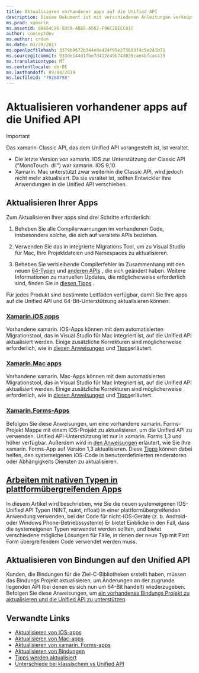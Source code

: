 ```yaml
---
title: Aktualisieren vorhandener apps auf die Unified API
description: Dieses Dokument ist mit verschiedenen Anleitungen verknüpft, in denen beschrieben wird, wie xamarin-Anwendungen auf die Unified API aktualisiert werden. Er erläutert xamarin. IOS-apps, xamarin. Mac-apps. Xamarin. Forms-apps, Native Typen in plattformübergreifenden apps und Bindungs Projekte.
ms.prod: xamarin
ms.assetid: 8A654C95-5DCA-4BB5-A582-F96C2BECC81C
author: conceptdev
ms.author: crdun
ms.date: 03/29/2017
ms.openlocfilehash: 3379b9672b344e8e424f95e273683f4c5e241b71
ms.sourcegitcommit: 933de144d1fbe7d412e49b743839cae4bfcac439
ms.translationtype: MT
ms.contentlocale: de-DE
ms.lasthandoff: 09/04/2019
ms.locfileid: "70280798"
---
```

# <a name="updating-existing-apps-to-the-unified-api"></a>Aktualisieren vorhandener apps auf die Unified API

> [!IMPORTANT]
> Das xamarin-Classic API, das dem Unified API vorangestellt ist, ist veraltet.
> - Die letzte Version von xamarin. IOS zur Unterstützung der Classic API ("MonoTouch. dll") war xamarin. IOS 9,10.
> - Xamarin. Mac unterstützt zwar weiterhin die Classic API, wird jedoch nicht mehr aktualisiert. Da sie veraltet ist, sollten Entwickler ihre Anwendungen in die Unified API verschieben.

## <a name="how-to-update-your-apps"></a>Aktualisieren Ihrer Apps

Zum Aktualisieren Ihrer apps sind drei Schritte erforderlich:

1. Beheben Sie alle Compilerwarnungen im vorhandenen Code, insbesondere solche, die sich auf veraltete APIs beziehen.

2. Verwenden Sie das in integrierte Migrations Tool, um zu Visual Studio für Mac, Ihre Projektdateien und Namespaces zu aktualisieren.

3. Beheben Sie verbleibende Compilerfehler im Zusammenhang mit den neuen [64-Typen](~/cross-platform/macios/nativetypes.md) und [anderen APIs](~/cross-platform/macios/unified/overview.md#deprecated-typos) , die sich geändert haben. Weitere Informationen zu manuellen Updates, die möglicherweise erforderlich sind, finden Sie in [diesen Tipps](~/cross-platform/macios/unified/updating-tips.md) .

Für jedes Produkt sind bestimmte Leitfäden verfügbar, damit Sie Ihre apps auf die Unified API und 64-Bit-Unterstützung aktualisieren können:

### <a name="xamarinios-appscross-platformmaciosunifiedupdating-ios-appsmd"></a>[Xamarin.iOS apps](~/cross-platform/macios/unified/updating-ios-apps.md)

Vorhandene xamarin. IOS-Apps können mit dem automatisierten Migrationstool, das in Visual Studio für Mac integriert ist, auf die Unified API aktualisiert werden. Einige zusätzliche Korrekturen sind möglicherweise erforderlich, wie in [diesen Anweisungen](~/cross-platform/macios/unified/updating-ios-apps.md) und [Tipps](~/cross-platform/macios/unified/updating-tips.md)erläutert.

### <a name="xamarinmac-appscross-platformmaciosunifiedupdating-mac-appsmd"></a>[Xamarin.Mac apps](~/cross-platform/macios/unified/updating-mac-apps.md)

Vorhandene xamarin. Mac-Apps können mit dem automatisierten Migrationstool, das in Visual Studio für Mac integriert ist, auf die Unified API aktualisiert werden. Einige zusätzliche Korrekturen sind möglicherweise erforderlich, wie in [diesen Anweisungen](~/cross-platform/macios/unified/updating-mac-apps.md) und [Tipps](~/cross-platform/macios/unified/updating-tips.md)erläutert.

### <a name="xamarinforms-appscross-platformmaciosunifiedupdating-xamarin-forms-appsmd"></a>[Xamarin.Forms-Apps](~/cross-platform/macios/unified/updating-xamarin-forms-apps.md)

Befolgen Sie diese Anweisungen, um eine vorhandene xamarin. Forms-Projekt Mappe mit einem IOS-Projekt zu aktualisieren, um die Unified API zu verwenden. Unified API-Unterstützung ist nur in xamarin. Forms 1,3 und höher verfügbar. Außerdem wird in [den Anweisungen](~/cross-platform/macios/unified/updating-xamarin-forms-apps.md) erläutert, wie Sie Ihre xamarin. Forms-App auf Version 1,3 aktualisieren. Diese [Tipps](~/cross-platform/macios/unified/updating-tips.md) können dabei helfen, den systemeigenen IOS-Code in benutzerdefinierten renderatoren oder Abhängigkeits Diensten zu aktualisieren.

## <a name="working-with-native-types-in-cross-platform-appscross-platformmaciosnativetypesmd"></a>[Arbeiten mit nativen Typen in plattformübergreifenden Apps](~/cross-platform/macios/nativetypes.md)

In diesem Artikel wird beschrieben, wie Sie die neuen systemeigenen IOS-Unified API Typen (NINT, nuint, nfloat) in einer plattformübergreifenden Anwendung verwenden, bei der Code für nicht-IOS-Geräte (z. b. Android-oder Windows Phone-Betriebssysteme) Er bietet Einblicke in den Fall, dass die systemeigenen Typen verwendet werden sollten, und bietet verschiedene mögliche Lösungen für Fälle, in denen der neue Typ mit Platt Form übergreifendem Code verwendet werden muss.

## <a name="update-bindings-to-the-unified-api"></a>Aktualisieren von Bindungen auf den Unified API

Kunden, die Bindungen für die Ziel-C-Bibliotheken erstellt haben, müssen das Bindungs Projekt aktualisieren, um Änderungen an der zugrunde liegenden API (bei denen es sich nun um 64-Bit handelt) wiederzugeben.
Befolgen Sie diese Anweisungen, um [ein vorhandenes Bindungs Projekt zu aktualisieren und die Unified API zu unterstützen](~/cross-platform/macios/unified/update-binding.md).

## <a name="related-links"></a>Verwandte Links

- [Aktualisieren von IOS-apps](~/cross-platform/macios/unified/updating-ios-apps.md)
- [Aktualisieren von Mac-apps](~/cross-platform/macios/unified/updating-mac-apps.md)
- [Aktualisieren von xamarin. Forms-apps](~/cross-platform/macios/unified/updating-xamarin-forms-apps.md)
- [Aktualisieren von Bindungen](~/cross-platform/macios/unified/update-binding.md)
- [Tipps werden aktualisiert](~/cross-platform/macios/unified/updating-tips.md)
- [Unterschiede bei klassischem vs Unified API](https://github.com/xamarin/release-notes-archive/blob/master/release-notes/ios/api_changes/classic-vs-unified-8.6.0/index.md)
